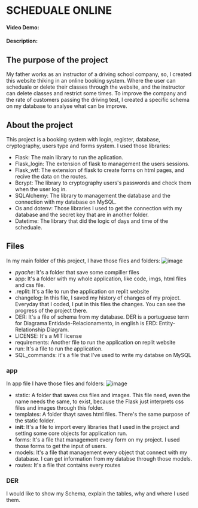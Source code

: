 # SCHEDUALE ONLINE
#### Video Demo:
#### Description:
## The purpose of the project
My father works as an instructor of a driving school company, so, I created this website thiking in an online booking system. Where the user can scheduale or delete their classes through the website, and the instructor can delete classes and restrict some times. To improve the company and the rate of customers passing the driving test, I created a specific schema on my database to analyse what can be improve.
## About the project
This project is a booking system with login, register, database, cryptography, users type and forms system. I used those libraries:
- Flask: The main library to run the aplication.
- Flask_login: The extension of flask to management the users sessions.
- Flask_wtf: The extension of flask to create forms on html pages, and recive the data on the routes.
- Bcrypt: The library to cryptography users's passwords and check them when the user log in.
- SQLAlchemy: The library to management the database and the connection with my database on MySQL.
- Os and dotenv: Those libraries I used to get the connection with my database and the secret key that are in another folder.
- Datetime: The library that did the logic of days and time of the scheduale.
## Files
In my main folder of this project, I have those files and folders:
![image](https://github.com/user-attachments/assets/6a85a5dd-5ffe-4348-a084-bf392672638d)
- _pyache_: It's a folder that save some compiller files
- app: It's a folder with my whole application, like code, imgs, html files and css file.
- .replit: It's a file to run the application on replit website
- changelog: In this file, I saved my history of changes of my project. Everyday that I coded, I put in this files the changes. You can see the progress of the project there.
- DER: It's a file of schema from my database. DER is a portuguese term for Diagrama Entidade-Relacionamento, in english is ERD: Entity-Relationship Diagram.
- LICENSE: It's a MIT license
- requirements: Another file to run the application on replit website
- run: It's a file to run the application.
- SQL_commands: it's a file that I've used to write my databse on MySQL
### app
In app file I have those files and folders:
![image](https://github.com/user-attachments/assets/1ca7e330-eeef-492c-b4ca-7ab5bcd5a952)
- static: A folder that saves css files and images. This file need, even the name needs the same, to exist, because the Flask just interprets css files and images through this folder.
- templates: A folder thayt saves html files. There's the same purpose of the static folder.
- __init__: It's a file to import every libraries that I used in the project and setting some core objects for application run.
- forms: It's a file that management every form on my project. I used those forms to get the input of users.
- models: It's a file that management every object that connect with my database. I can get information from my databse through those models.
- routes: It's a file that contains every routes
### DER
I would like to show my Schema, explain the tables, why and where I used them.



